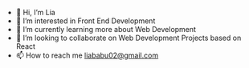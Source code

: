 - 👋 Hi, I’m Lia 
- 👀 I’m interested in Front End Development
- 🌱 I’m currently learning more about Web Development
- 💞️ I’m looking to collaborate on Web Development Projects based on React
- 📫 How to reach me liababu02@gmail.com

<!---
liababum/liababum is a ✨ special ✨ repository because its `README.md` (this file) appears on your GitHub profile.
You can click the Preview link to take a look at your changes.
--->

